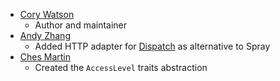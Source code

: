 * [Cory Watson](https://github.com/gphat)
  * Author and maintainer
* [Andy Zhang](https://github.com/ZhangBanger)
  * Added HTTP adapter for [Dispatch] as alternative to Spray
* [Ches Martin](https://github.com/ches)
  * Created the `AccessLevel` traits abstraction


[Dispatch]: http://dispatch.databinder.net/

